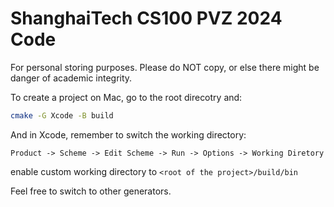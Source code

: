 # ShanghaiTech CS100 PVZ 2024 Code
For personal storing purposes. Please do NOT copy, or else there might be danger of academic integrity.

To create a project on Mac, go to the root direcotry and:

```zsh
cmake -G Xcode -B build
```

And in Xcode, remember to switch the working directory: 

`Product -> Scheme -> Edit Scheme -> Run -> Options -> Working Diretory`

enable custom working directory to `<root of the project>/build/bin`

Feel free to switch to other generators.
